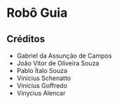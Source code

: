 # Robô Guia

## Créditos 
- Gabriel da Assunção de Campos 
- João Vitor de Oliveira Souza
- Pablo Ítalo Souza
- Vinícius Schenatto
- Vinícius Goffredo
- Vinycius Alencar
